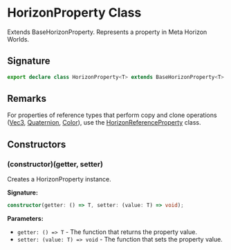 # HorizonProperty Class

Extends BaseHorizonProperty<T>. Represents a property in Meta Horizon Worlds.

## Signature

```typescript
export declare class HorizonProperty<T> extends BaseHorizonProperty<T>
```

## Remarks

For properties of reference types that perform copy and clone operations ([Vec3](https://developers.meta.com/horizon-worlds/reference/2.0.0/core_vec3), [Quaternion](https://developers.meta.com/horizon-worlds/reference/2.0.0/core_quaternion), [Color](https://developers.meta.com/horizon-worlds/reference/2.0.0/core_color)), use the [HorizonReferenceProperty](https://developers.meta.com/horizon-worlds/reference/2.0.0/core_horizonreferenceproperty) class.

## Constructors

### (constructor)(getter, setter)

Creates a HorizonProperty instance.

**Signature:**
```typescript
constructor(getter: () => T, setter: (value: T) => void);
```

**Parameters:**
- `getter: () => T` - The function that returns the property value.
- `setter: (value: T) => void` - The function that sets the property value.